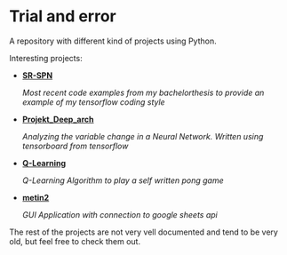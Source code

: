 # Trial and error
A repository with different kind of projects using Python.

Interesting projects:

- [**SR-SPN**](SR-SPN/)

  _Most recent code examples from my bachelorthesis to provide an example of my tensorflow coding style_
  

- [**Projekt_Deep_arch**](Projekt_Deep_arch/)

  _Analyzing the variable change in a Neural Network. Written using tensorboard from tensorflow_
  
  
- [**Q-Learning**](Q-Learning/)

  _Q-Learning Algorithm to play a self written pong game_
  
  
- [**metin2**](metin2)

  _GUI Application with connection to google sheets api_
  

The rest of the projects are not very vell documented and tend to be very old, but feel free to check them out.

